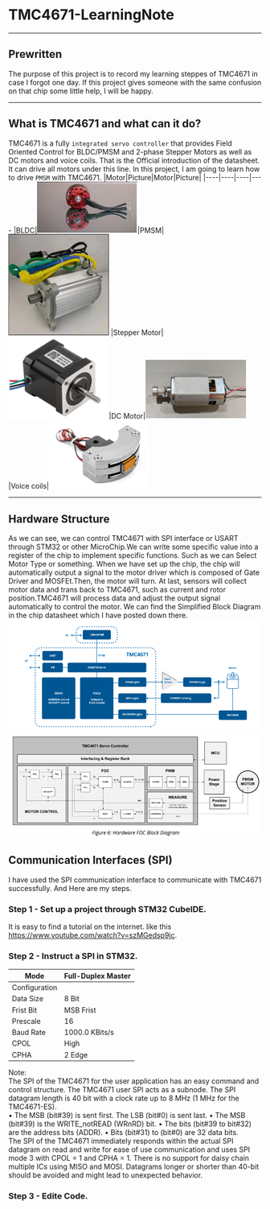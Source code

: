 # TMC4671-LearningNote
***
## Prewritten
  The purpose of this project is to record my learning steppes of TMC4671 in case I forgot one day. If this project gives someone with the same confusion on that chip some little help, I will be happy.
***
## What is TMC4671 and what can it do?
  TMC4671 is a fully `integrated servo controller` that provides Field Oriented Control for BLDC/PMSM and 2-phase Stepper Motors as well as DC motors and voice coils. That is the Official introduction of the datasheet.  
  It can drive all motors under this line. In this project, I am going to learn how to drive `PMSM` with TMC4671.
|Motor|Picture|Motor|Picture|
|----|----|----|----
|BLDC|<img src="https://github.com/WalterWFeng/TMC4671-LearningNote/blob/main/img/BLDC.png" width="200" />|PMSM|<img src="https://github.com/WalterWFeng/TMC4671-LearningNote/blob/main/img/PMSM.png" width="200" />
|Stepper Motor|<img src="https://github.com/WalterWFeng/TMC4671-LearningNote/blob/main/img/Stepper.jpg" width="200" />|DC Motor|<img src="https://github.com/WalterWFeng/TMC4671-LearningNote/blob/main/img/DC.png" width="200" />
|Voice coils|<img src="https://github.com/WalterWFeng/TMC4671-LearningNote/blob/main/img/Voice.jpg" width="200" />
***
## Hardware Structure
As we can see, we can control TMC4671 with SPI interface or USART through STM32 or other MicroChip.We can write some specific value into a register of the chip to implement specific functions. Such as we can Select Motor Type or something. When we have set up the chip, the chip will automatically output a signal to the motor driver which is composed of Gate Driver and MOSFEt.Then, the motor will turn. At last, sensors will collect motor data and trans back to TMC4671, such as current and rotor position.TMC4671 will process data and adjust the output signal automatically to control the motor. We can find the Simplified Block Diagram in the chip datasheet which I have posted down there.  
<img src="https://github.com/WalterWFeng/TMC4671-LearningNote/blob/main/img/Hardware1.png" width="700" />  
<img src="https://github.com/WalterWFeng/TMC4671-LearningNote/blob/main/img/Hardware2.png" width="700" />
## Communication Interfaces (SPI)
I have used the SPI communication interface to communicate with TMC4671 successfully. And Here are my steps.  
### Step 1 - Set up a project through STM32 CubeIDE.
It is easy to find a tutorial on the internet. like this https://www.youtube.com/watch?v=szMGedsp9jc.
### Step 2 - Instruct a SPI in STM32.
|Mode|Full-Duplex Master
|---|---
|Configuration|
|Data Size|8 Bit
|Frist Bit|MSB Frist
|Prescale|16
|Baud Rate|1000.0 KBits/s
|CPOL|High
|CPHA|2 Edge
Note:  
  The SPI of the TMC4671 for the user application has an easy command and control structure. The TMC4671
user SPI acts as a subnode. The SPI datagram length is 40 bit with a clock rate up to 8 MHz (1 MHz for the
TMC4671-ES).  
• The MSB (bit#39) is sent first. The LSB (bit#0) is sent last.
• The MSB (bit#39) is the WRITE_notREAD (WRnRD) bit.
• The bits (bit#39 to bit#32) are the address bits (ADDR).
• Bits (bit#31) to (bit#0) are 32 data bits.  
  The SPI of the TMC4671 immediately responds within the actual SPI datagram on read and write for ease of use communication and uses SPI mode 3 with CPOL = 1 and CPHA = 1. There is no support for daisy chain multiple ICs using MISO and MOSI. Datagrams longer or shorter than 40-bit should be avoided and might lead to unexpected behavior.
### Step 3 - Edite Code.
